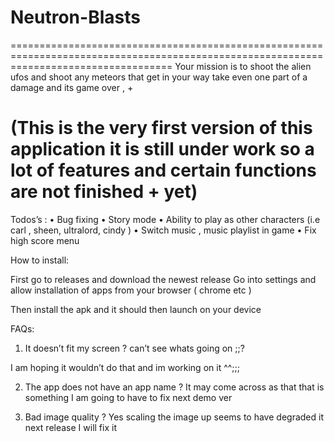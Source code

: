 # Neutron-Blasts
========================================================================================================================================
Your mission is to shoot the alien ufos and shoot any meteors that get in your way  take even one part of a damage and its game over ,   +

(This is the very first version of this application   it is still under work so a lot of features and certain functions are not finished +
yet)
========================================================================================================================================
Todos’s : 
•	Bug fixing 
•	Story mode 
•	Ability to play as other characters (i.e carl , sheen, ultralord, cindy )
•	Switch music , music playlist  in game 
•	Fix high score menu 

How to install:

First go to releases and download the newest release 
Go into settings and allow installation of apps from your browser ( chrome  etc )
 





Then install the apk  and it should then launch on your device 

FAQs:

1.	It doesn’t fit my screen ? can’t see whats going on ;;? 

I am hoping it wouldn’t do that and im working on it ^^;;;

2.	The app does not have an app name ?
It may come across as that that is something I am going to have to fix next demo ver 

3.	Bad image quality ?
Yes scaling the image up seems to have degraded it next release I will fix it 




